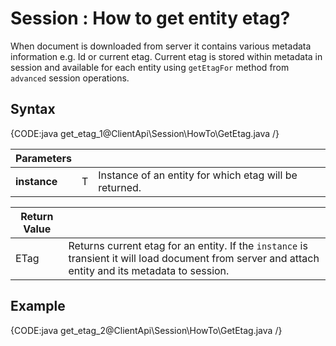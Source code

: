 # Session : How to get entity etag?

When document is downloaded from server it contains various metadata information e.g. Id or current etag. Current etag is stored within metadata in session and available for each entity using `getEtagFor` method from `advanced` session operations.

## Syntax

{CODE:java get_etag_1@ClientApi\Session\HowTo\GetEtag.java /}

| Parameters | | |
| ------------- | ------------- | ----- |
| **instance** | T | Instance of an entity for which etag will be returned. |

| Return Value | |
| ------------- | ----- |
| ETag | Returns current etag for an entity. If the `instance` is transient it will load document from server and attach entity and its metadata to session. |

## Example

{CODE:java get_etag_2@ClientApi\Session\HowTo\GetEtag.java /}
